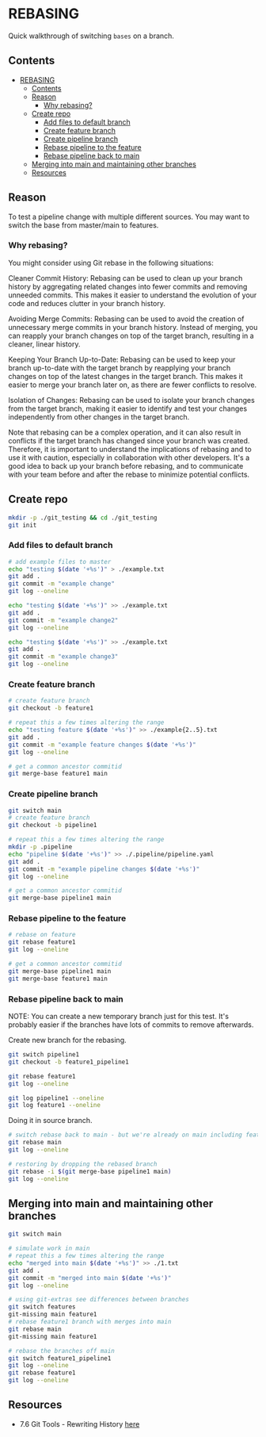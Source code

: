 # REBASING

Quick walkthrough of switching `bases` on a branch.  

## Contents

- [REBASING](#rebasing)
  - [Contents](#contents)
  - [Reason](#reason)
    - [Why rebasing?](#why-rebasing)
  - [Create repo](#create-repo)
    - [Add files to default branch](#add-files-to-default-branch)
    - [Create feature branch](#create-feature-branch)
    - [Create pipeline branch](#create-pipeline-branch)
    - [Rebase pipeline to the feature](#rebase-pipeline-to-the-feature)
    - [Rebase pipeline back to main](#rebase-pipeline-back-to-main)
  - [Merging into main and maintaining other branches](#merging-into-main-and-maintaining-other-branches)
  - [Resources](#resources)

## Reason

To test a pipeline change with multiple different sources.  You may want to switch the base from master/main to features.  

### Why rebasing?

You might consider using Git rebase in the following situations:

Cleaner Commit History: Rebasing can be used to clean up your branch history by aggregating related changes into fewer commits and removing unneeded commits. This makes it easier to understand the evolution of your code and reduces clutter in your branch history.

Avoiding Merge Commits: Rebasing can be used to avoid the creation of unnecessary merge commits in your branch history. Instead of merging, you can reapply your branch changes on top of the target branch, resulting in a cleaner, linear history.

Keeping Your Branch Up-to-Date: Rebasing can be used to keep your branch up-to-date with the target branch by reapplying your branch changes on top of the latest changes in the target branch. This makes it easier to merge your branch later on, as there are fewer conflicts to resolve.

Isolation of Changes: Rebasing can be used to isolate your branch changes from the target branch, making it easier to identify and test your changes independently from other changes in the target branch.

Note that rebasing can be a complex operation, and it can also result in conflicts if the target branch has changed since your branch was created. Therefore, it is important to understand the implications of rebasing and to use it with caution, especially in collaboration with other developers. It's a good idea to back up your branch before rebasing, and to communicate with your team before and after the rebase to minimize potential conflicts.

## Create repo

```sh
mkdir -p ./git_testing && cd ./git_testing
git init
```

### Add files to default branch

```sh
# add example files to master
echo "testing $(date '+%s')" > ./example.txt
git add .
git commit -m "example change"
git log --oneline

echo "testing $(date '+%s')" >> ./example.txt
git add .
git commit -m "example change2"
git log --oneline

echo "testing $(date '+%s')" >> ./example.txt
git add .
git commit -m "example change3"
git log --oneline
```

### Create feature branch

```sh
# create feature branch
git checkout -b feature1

# repeat this a few times altering the range
echo "testing feature $(date '+%s')" >> ./example{2..5}.txt
git add .
git commit -m "example feature changes $(date '+%s')"
git log --oneline

# get a common ancestor commitid
git merge-base feature1 main
```

### Create pipeline branch

```sh
git switch main
# create feature branch
git checkout -b pipeline1

# repeat this a few times altering the range
mkdir -p .pipeline
echo "pipeline $(date '+%s')" >> ./.pipeline/pipeline.yaml
git add .
git commit -m "example pipeline changes $(date '+%s')"
git log --oneline

# get a common ancestor commitid
git merge-base pipeline1 main
```

### Rebase pipeline to the feature

```sh
# rebase on feature
git rebase feature1
git log --oneline

# get a common ancestor commitid
git merge-base pipeline1 main
git merge-base feature1 main
```

### Rebase pipeline back to main

NOTE: You can create a new temporary branch just for this test.  It's probably easier if the branches have lots of commits to remove afterwards.  

Create new branch for the rebasing.  

```sh
git switch pipeline1
git checkout -b feature1_pipeline1

git rebase feature1
git log --oneline

git log pipeline1 --oneline
git log feature1 --oneline
```

Doing it in source branch.  

```sh
# switch rebase back to main - but we're already on main including feature
git rebase main
git log --oneline

# restoring by dropping the rebased branch
git rebase -i $(git merge-base pipeline1 main)
git log --oneline
```

## Merging into main and maintaining other branches

```sh
git switch main

# simulate work in main
# repeat this a few times altering the range
echo "merged into main $(date '+%s')" >> ./1.txt
git add .
git commit -m "merged into main $(date '+%s')"
git log --oneline

# using git-extras see differences between branches
git switch features
git-missing main feature1
# rebase feature1 branch with merges into main
git rebase main
git-missing main feature1

# rebase the branches off main
git switch feature1_pipeline1
git log --oneline
git rebase feature1
git log --oneline
```

## Resources

* 7.6 Git Tools - Rewriting History [here](https://git-scm.com/book/en/v2/Git-Tools-Rewriting-History)  
